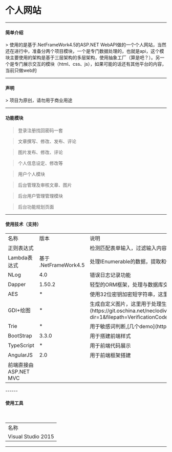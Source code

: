 个人网站
========
----
<h4>简单介绍</h4>
> 使用的是基于.NetFrameWork4.5的ASP.NET WebAPI做的一个个人网站，当然还在进行中，准备分两个项目模块，一个是专门数据处理的，也就是api，这个模块主要使用的架构是基于三层架构的多层架构，使用抽象工厂（算是吧？）。另一个是专门展示交互的模块（html、css、js），如果可能的话还有其他平台的内容，当前只做web的

---------
<h4>声明</h4>
> 项目为原创，请勿用于商业用途


-----------
<h4>功能模块</h4>

>登录注册找回密码一套

>文章撰写、修改、发布、评论

>图片发布、修改、评论

>个人信息设定、修改等

>用户个人模块

>后台管理及审核文章、图片

>后台用户管理管理模块

>后台功能规划页面


--------
<h4>使用技术（支持）</h4>
<table>
    <tr>
        <td> 名称</td>
        <td> 版本 </td>
        <td> 说明 </td>
    </tr>
    <tr>
        <td> 正则表达式</td>
        <td></td>
        <td>检测匹配表单输入，过滤输入内容</td>
    </tr>
    <tr>
        <td>Lambda表达式</td>
        <td>基于 .NetFrameWork4.5</td>
        <td>处理IEnumerable的数据，提取和修改内容</td>
    </tr>
    <tr>
        <td>NLog</td>
        <td>4.0</td>
        <td>错误日志记录功能</td>
    </tr>
    <tr>
        <td>Dapper</td>
        <td>1.50.2</td>
        <td>轻型的ORM框架，处理与数据库交互</td>
    </tr>
    <tr>
        <td>AES</td>
        <td>*</td>
        <td>使用32位密钥加密短字符串，这里用于加密用户密码</td>
    </tr>
    <tr>
        <td>GDI+绘图</td>
        <td>*</td>
        <td>生成自定义图片，这里用于处理生成验证码，仿知乎的注册其中一个验证，[Demo地址](https://git.oschina.net/neclodiver/TestEleven/tree/master/VerificationCode?dir=1&filepath=VerificationCode&oid=eb0fc99d3b0d587336e71d1b5c64673115660ae6&sha=91b543fc8a6aa1939585942b8d74b40b55963a41)</td>
    </tr>
    <tr>
        <td>Trie</td>
        <td>*</td>
        <td>用于敏感词判断,[几个demo](http://git.oschina.net/neclodiver/TestEleven)</td>
    </tr>
    <tr>
        <td>BootStrap</td>
        <td>3.3.0</td>
        <td>用于搭建前端样式</td>
    </tr>
    <tr>
        <td>TypeScript</td>
        <td>*</td>
        <td>用于前端代码展示</td>
    </tr>
    <tr>
        <td>AngularJS</td>
        <td>2.0</td>
        <td>用于前端框架搭建</td>
    </tr>
    <tr>
        <td>前端直接由ASP.NET MVC</td>
    </tr>
</table>
------
<h4>使用工具</h4>
<table>
    <tr><td>名称</td></tr>
    <tr><td>Visual Studio 2015</td></tr>
</table>

------



